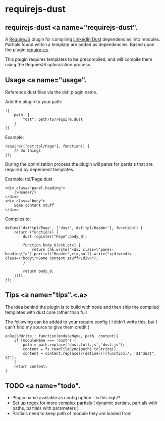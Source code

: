 requirejs-dust
==============

## requirejs-dust <a name="requirejs-dust".</a>

A [RequireJS](http://requirejs.org/ "RequireJS") plugin for compiling [LinkedIn Dust](https://github.com/linkedin/dustjs "LinkedIn Dust on GitHub") dependencies into modules. Partials found within a template are added as dependencies. Based upon the plugin [require-cs](https://github.com/requirejs/require-cs).

This plugin requires templates to be precompiled, and will compile them using the RequireJS optimization process.

## Usage <a name="usage".</a>

Reference dust files via the dst! plugin name.

Add the plugin to your path:

	({
		path: {
			"dst": path/to/require.dust
		}
	})

Example:

	require(["dst!tpl/Page"], function() {
		// Do things
	});

During the optimization process the plugin will parse for partials that are required by dependent templates.

Example: tpl/Page.dust

	<div class="panel-heading">
		{>Header/}
	</div>
	<div class="body">
		Some content stuff
	</div>

Compiles to:
	
	define('dst!tpl/Page', ['dust','dst!tpl/Header'], function() {
		return (function() {
			dust.register("Page",body_0);
			
			function body_0(chk,ctx) {
				return chk.write("<div class=\"panel-heading\">").partial("Header",ctx,null).write("</div><div class=\"body\">Some content stuff</div>");
			}
			
			return body_0;
		})();
	});

## Tips <a name="tips".<.a>

The idea behind the plugin is to build with node and then ship the compiled templates with dust core rather than full

The following can be added to your require config ( I didn't write this, but I can't find my source to give them credit )

	onBuildWrite : function(moduleName, path, content){
		if (moduleName === 'dust') {
		    path = path.replace('dust.full.js','dust.js');
		    content = fs.readFileSync(path).toString();
		    content = content.replace(/(define\()(function)/, '$1"dust", $2');
		}
	    return content;
  	}

## TODO <a name="todo".</a>

* Plugin name available as config option - is this right?
* Set up regex for more complex partials ( dynamic partials, partials with paths, partials with parameters )
* Partials need to keep path of module they are loaded from